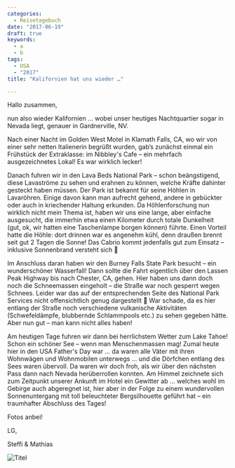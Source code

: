 ```yaml
---
categories:
  - Reisetagebuch
date: "2017-06-19"
draft: true
keywords:
  - a
  - b
tags:
  - USA
  - "2017"
title: "Kalifornien hat uns wieder …"

---
```


Hallo zusammen,

nun also wieder Kalifornien … wobei unser heutiges Nachtquartier sogar in Nevada
liegt, genauer in Gardnerville, NV.

Nach einer Nacht im Golden West Motel in Klamath Falls, CA, wo wir von einer
sehr netten Italienerin begrüßt wurden, gab’s zunächst einmal ein Frühstück der
Extraklasse: im Nibbley's Cafe – ein mehrfach ausgezeichnetes Lokal! Es war
wirklich lecker!

Danach fuhren wir in den Lava Beds National Park – schon beängstigend, diese
Lavaströme zu sehen und erahnen zu können, welche Kräfte dahinter gesteckt haben
müssen. Der Park ist bekannt für seine Höhlen in Lavaröhren. Einige davon kann
man aufrecht gehend, andere in gebückter oder auch in kriechender Haltung
erkunden. Da Höhlenforschung nun wirklich nicht mein Thema ist, haben wir uns
eine lange, aber einfache ausgesucht, die immerhin etwa einen Kilometer
durch totale Dunkelheit (gut, ok, wir hatten eine Taschenlampe borgen können)
führte. Einen Vorteil hatte die Höhle: dort drinnen war es angenehm kühl,
denn draußen brennt seit gut 2 Tagen die Sonne! Das Cabrio kommt jedenfalls
gut zum Einsatz – inklusive Sonnenbrand versteht sich 🙂

Im Anschluss daran haben wir den Burney Falls State Park besucht – ein
wunderschöner Wasserfall! Dann sollte die Fahrt eigentlich über den Lassen Peak
Highway bis nach Chester, CA, gehen. Hier haben uns dann doch noch die
Schneemassen eingeholt – die Straße war noch gesperrt wegen Schnees. Leider war
das auf der entsprechenden Seite des National Park Services nicht offensichtlich
genug dargestellt 🙁 War schade, da es hier entlang der Straße noch verschiedene
vulkanische Aktivitäten (Schwefeldämpfe, blubbernde Schlammpools etc.) zu sehen
gegeben hätte. Aber nun gut – man kann nicht alles haben!

Am heutigen Tage fuhren wir dann bei herrlichstem Wetter zum Lake Tahoe! Schon
ein schöner See – wenn man Menschenmassen mag! Zumal heute hier in den USA
Father's Day war … da waren alle Väter mit ihren Wohnwägen und Wohnmobilen
unterwegs … und die Dörfchen entlang des Sees waren übervoll. Da waren wir doch
froh, als wir über den nächsten Pass dann nach Nevada herüberrollen konnten. Am
Himmel zeichnete sich zum Zeitpunkt unserer Ankunft im Hotel ein Gewitter ab …
welches wohl im Gebirge auch abgeregnet ist, hier aber in der Folge zu einem
wundervollen Sonnenuntergang mit toll beleuchteter Bergsilhouette geführt hat –
ein traumhafter Abschluss des Tages!

Fotos anbei!

LG,

Steffi & Mathias

![Titel](...)
<!-- Lavafeld -->


